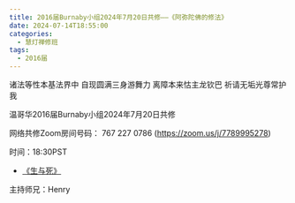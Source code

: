 ```yaml
---
title: 2016届Burnaby小组2024年7月20日共修——《阿弥陀佛的修法》
date: 2024-07-14T18:55:00
categories:
  - 慧灯禅修班
tags:
  - 2016届
---
```

诸法等性本基法界中 自现圆满三身游舞力 离障本来怙主龙钦巴 祈请无垢光尊常护我



温哥华2016届Burnaby小组2024年7月20日共修



网络共修Zoom房间号码： 767 227 0786 (<https://zoom.us/j/7789995278>)



时间：18:30PST


* [《生与死》](/f/up/生与死.pdf)



主持师兄：Henry

